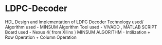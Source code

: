 # LDPC-Decoder

HDL Design and Implementation of LDPC Decoder
Technology used/ Algorithm used - MINSUM Algorithm 
Tool used - VIVADO , MATLAB SCRIPT 
Board used - Nexus 4( from Xilinx )
MINSUM ALGORITHM - Intilization + Row Operation + Column Operation
